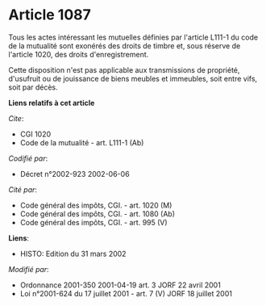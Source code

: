 # Article 1087

Tous les actes intéressant les mutuelles définies par l'article L111-1 du code de la mutualité sont exonérés des droits de
timbre et, sous réserve de l'article 1020, des droits d'enregistrement.

Cette disposition n'est pas applicable aux transmissions de propriété, d'usufruit ou de jouissance de biens meubles et
immeubles, soit entre vifs, soit par décès.

**Liens relatifs à cet article**

_Cite_:

  - CGI 1020
  - Code de la mutualité - art. L111-1 (Ab)

_Codifié par_:

  - Décret n°2002-923 2002-06-06

_Cité par_:

  - Code général des impôts, CGI. - art. 1020 (M)
  - Code général des impôts, CGI. - art. 1080 (Ab)
  - Code général des impôts, CGI. - art. 995 (V)

**Liens**:

  - HISTO: Edition du 31 mars 2002

_Modifié par_:

  - Ordonnance 2001-350 2001-04-19 art. 3 JORF 22 avril 2001
  - Loi n°2001-624 du 17 juillet 2001 - art. 7 (V) JORF 18 juillet 2001
